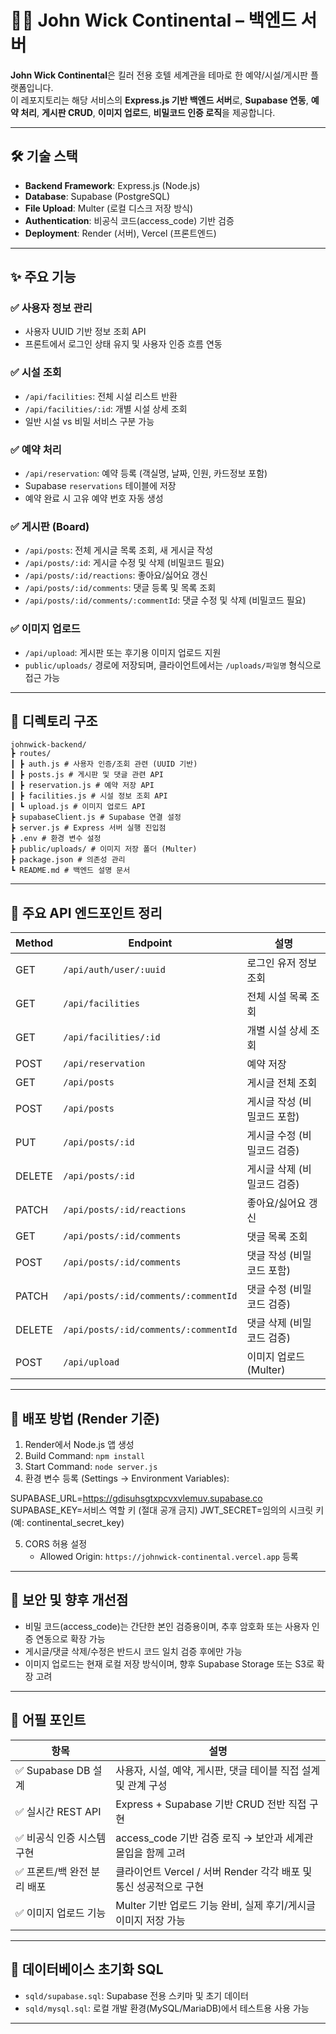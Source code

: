 # 🕵️‍♂️ John Wick Continental – 백엔드 서버

**John Wick Continental**은 킬러 전용 호텔 세계관을 테마로 한 예약/시설/게시판 플랫폼입니다.  
이 레포지토리는 해당 서비스의 **Express.js 기반 백엔드 서버**로, **Supabase 연동**, **예약 처리**, **게시판 CRUD**, **이미지 업로드**, **비밀코드 인증 로직**을 제공합니다.

---

## 🛠 기술 스택

- **Backend Framework**: Express.js (Node.js)
- **Database**: Supabase (PostgreSQL)
- **File Upload**: Multer (로컬 디스크 저장 방식)
- **Authentication**: 비공식 코드(access_code) 기반 검증
- **Deployment**: Render (서버), Vercel (프론트엔드)

---

## ✨ 주요 기능

### ✅ 사용자 정보 관리
- 사용자 UUID 기반 정보 조회 API
- 프론트에서 로그인 상태 유지 및 사용자 인증 흐름 연동

### ✅ 시설 조회
- `/api/facilities`: 전체 시설 리스트 반환
- `/api/facilities/:id`: 개별 시설 상세 조회
- 일반 시설 vs 비밀 서비스 구분 가능

### ✅ 예약 처리
- `/api/reservation`: 예약 등록 (객실명, 날짜, 인원, 카드정보 포함)
- Supabase `reservations` 테이블에 저장
- 예약 완료 시 고유 예약 번호 자동 생성

### ✅ 게시판 (Board)
- `/api/posts`: 전체 게시글 목록 조회, 새 게시글 작성
- `/api/posts/:id`: 게시글 수정 및 삭제 (비밀코드 필요)
- `/api/posts/:id/reactions`: 좋아요/싫어요 갱신
- `/api/posts/:id/comments`: 댓글 등록 및 목록 조회
- `/api/posts/:id/comments/:commentId`: 댓글 수정 및 삭제 (비밀코드 필요)

### ✅ 이미지 업로드
- `/api/upload`: 게시판 또는 후기용 이미지 업로드 지원
- `public/uploads/` 경로에 저장되며, 클라이언트에서는 `/uploads/파일명` 형식으로 접근 가능

---

## 📂 디렉토리 구조
```
johnwick-backend/
┣ routes/
┃ ┣ auth.js # 사용자 인증/조회 관련 (UUID 기반)
┃ ┣ posts.js # 게시판 및 댓글 관련 API
┃ ┣ reservation.js # 예약 저장 API
┃ ┣ facilities.js # 시설 정보 조회 API
┃ ┗ upload.js # 이미지 업로드 API
┣ supabaseClient.js # Supabase 연결 설정
┣ server.js # Express 서버 실행 진입점
┣ .env # 환경 변수 설정
┣ public/uploads/ # 이미지 저장 폴더 (Multer)
┣ package.json # 의존성 관리
┗ README.md # 백엔드 설명 문서
```

---

## 🔌 주요 API 엔드포인트 정리

| Method | Endpoint                                 | 설명                            |
|--------|------------------------------------------|---------------------------------|
| GET    | `/api/auth/user/:uuid`                   | 로그인 유저 정보 조회           |
| GET    | `/api/facilities`                        | 전체 시설 목록 조회             |
| GET    | `/api/facilities/:id`                    | 개별 시설 상세 조회             |
| POST   | `/api/reservation`                       | 예약 저장                        |
| GET    | `/api/posts`                             | 게시글 전체 조회                |
| POST   | `/api/posts`                             | 게시글 작성 (비밀코드 포함)     |
| PUT    | `/api/posts/:id`                         | 게시글 수정 (비밀코드 검증)     |
| DELETE | `/api/posts/:id`                         | 게시글 삭제 (비밀코드 검증)     |
| PATCH  | `/api/posts/:id/reactions`               | 좋아요/싫어요 갱신              |
| GET    | `/api/posts/:id/comments`                | 댓글 목록 조회                  |
| POST   | `/api/posts/:id/comments`                | 댓글 작성 (비밀코드 포함)       |
| PATCH  | `/api/posts/:id/comments/:commentId`     | 댓글 수정 (비밀코드 검증)       |
| DELETE | `/api/posts/:id/comments/:commentId`     | 댓글 삭제 (비밀코드 검증)       |
| POST   | `/api/upload`                            | 이미지 업로드 (Multer)          |

---

## 🚀 배포 방법 (Render 기준)

1. Render에서 Node.js 앱 생성
2. Build Command: `npm install`
3. Start Command: `node server.js`
4. 환경 변수 등록 (Settings → Environment Variables):

SUPABASE_URL=https://gdisuhsgtxpcvxvlemuv.supabase.co
SUPABASE_KEY=서비스 역할 키 (절대 공개 금지)
JWT_SECRET=임의의 시크릿 키 (예: continental_secret_key)


5. CORS 허용 설정
   - Allowed Origin: `https://johnwick-continental.vercel.app` 등록

---

## 📌 보안 및 향후 개선점

- 비밀 코드(access_code)는 간단한 본인 검증용이며, 추후 암호화 또는 사용자 인증 연동으로 확장 가능
- 게시글/댓글 삭제/수정은 반드시 코드 일치 검증 후에만 가능
- 이미지 업로드는 현재 로컬 저장 방식이며, 향후 Supabase Storage 또는 S3로 확장 고려

---

## 🧠 어필 포인트

| 항목                       | 설명                                                                 |
|----------------------------|----------------------------------------------------------------------|
| ✅ Supabase DB 설계        | 사용자, 시설, 예약, 게시판, 댓글 테이블 직접 설계 및 관계 구성       |
| ✅ 실시간 REST API         | Express + Supabase 기반 CRUD 전반 직접 구현                          |
| ✅ 비공식 인증 시스템 구현 | access_code 기반 검증 로직 → 보안과 세계관 몰입을 함께 고려          |
| ✅ 프론트/백 완전 분리 배포 | 클라이언트 Vercel / 서버 Render 각각 배포 및 통신 성공적으로 구현     |
| ✅ 이미지 업로드 기능      | Multer 기반 업로드 기능 완비, 실제 후기/게시글 이미지 저장 가능       |

---

## 🧾 데이터베이스 초기화 SQL

- `sqld/supabase.sql`: Supabase 전용 스키마 및 초기 데이터
- `sqld/mysql.sql`: 로컬 개발 환경(MySQL/MariaDB)에서 테스트용 사용 가능

---

